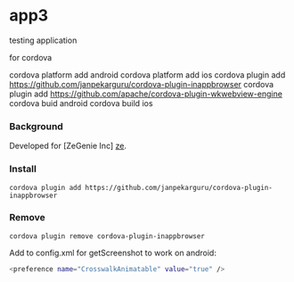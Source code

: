 # app3
testing application

for cordova

cordova platform add android
cordova platform add ios
cordova plugin add https://github.com/janpekarguru/cordova-plugin-inappbrowser
cordova plugin add https://github.com/apache/cordova-plugin-wkwebview-engine
cordova buid android
cordova build ios



### Background
Developed for [ZeGenie Inc] [ze].

### Install
    cordova plugin add https://github.com/janpekarguru/cordova-plugin-inappbrowser
### Remove
    cordova plugin remove cordova-plugin-inappbrowser


Add to config.xml for getScreenshot to work on android:
```sh 
<preference name="CrosswalkAnimatable" value="true" />	
```




   
   [ze]: <http://www.zegenie.com>
